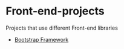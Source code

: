 # Front-end-projects
Projects that use different Front-end libraries

- [Bootstrap Framework](https://github.com/Pegah1999/Bootstrap)
